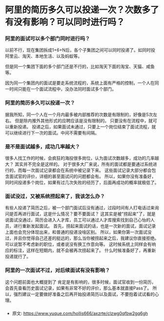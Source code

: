 # 阿里的简历多久可以投递一次？次数多了有没有影响？可以同时进行吗？
<!--page header-->

<a name="GnP8s"></a>
### 阿里的面试可以多个部门同时进行吗？
以前不行，现在集团拆成1+6+N后，各个子集团之间可以同时投递了。如同时投阿里云、淘天、本地生活、以及蚂蚁等。

但是同一个集团下面的多个部门还是不行的，比如淘天下面的淘宝、天猫、咸鱼等。

因为同一个集团内的面试是要走系统流程的，系统上面有严格的控制，一个人在同一时间只能在一个面试流程中，没办法同时面试多个部门。

<a name="Ce32C"></a>
### 阿里的简历多久可以投递一次？

据我所知，同一个人在一个月内最多被内部推荐的次数是有限制的，好像是5次左右。
但是除内推外其他形式的应聘应该是没有限制的。
只要没有在流程中，就可以重新投递。
投递之后，如果面试未通过，只要上一个岗位结束了面试流程，就可以继续进行下一次的面试。中间不需要有间隔。
<a name="JkiJW"></a>
### 
<a name="YLVmy"></a>
### 是不是面试越多，成功几率越大？
很多人找工作的时候，会疯狂的海投很多岗位，认为面试次数越多，成功的几率越大？
其实并不完全是这样的。
对于很多大厂来说，所有的面试都是要通过系统进行的，而每一次面试记录都会在系统中被记录下来。
这些面试记录大部分都会包含面试官的评价，详细的甚至面试问的问题都会有。
所以，如果你没有准备好，同时间投递多个岗位，如果有过几次失败的经历了，后面再成功的概率就极低了。

<a name="a6ehe"></a>
### 面试没过，又被系统捞起来了，我该怎么办？
有些人投递了简历之后，被一个部门面试后没有通过，过段时间有人打电话过来询问是否再进行面试，这是什么情况？要不要面试？
这其实是被"捞起来"了，就是说面试没通过，简历会进入人才库，员工可以通过人才库搜索找到自己心怡的人员，进行重新发起面试。
首先，捞起来面试的话，也是一次新的面试，面试记录上面也会充分体现出来，和普通的投递没啥区别。
所以，如果你第一次面试没过，并且你觉得自己还差的挺远的，那么当你被捞起来之后，我建议你直接拒绝。
可以说暂不考虑新的职位，或者说没有换工作意向等。
这时候系统上同样会有响应的标注，这样在短期内，就不会被再次捞起来了。
什么时候准备好了，再重新投递就行了。

<a name="p2RK4"></a>
### 阿里的一次面试不过，对后续面试有没有影响？
这个问题前面也大概提到了
肯定是有影响的，很多时候，面试官收到一份简历，会首先查看历史面试记录，如果有非常不好的评价，那么基本就直接Pass了。
所以，强烈建议一定要做好准备之后再开始投递简历以及面试，不要抱着试试看的心理。
<a name="m9kOZ"></a>
### 


<!--page footer-->
- 原文: <https://www.yuque.com/hollis666/axzrte/clzwg0qfbw2gq6gh>